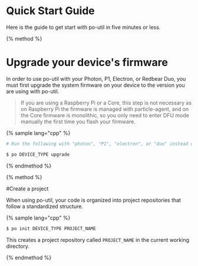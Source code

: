 # Quick Start Guide

Here is the guide to get start with po-util in five minutes or less.

{% method %}

# Upgrade your device's firmware

In order to use po-util with your Photon, P1, Electron, or Redbear Duo, you must first upgrade the system firmware on your device to the version you are using with po-util.

>If you are using a Raspberry Pi or a Core, this step is not necessary as on Raspberry Pi the firmware is managed with particle-agent, and on the Core firmware is monolithic, so you only need to enter DFU mode manually the first time you flash your firmware.

{% sample lang="cpp" %}
```bash
# Run the following with "photon", "P1", "electron", or "duo" instead of "DEVICE_TYPE"

$ po DEVICE_TYPE upgrade
```
{% endmethod %}


{% method %}

#Create a project

When using po-util, your code is organized into project repositories that follow a standardized structure.

{% sample lang="cpp" %}

```bash
$ po init DEVICE_TYPE PROJECT_NAME
```

This creates a project repository called `PROJECT_NAME` in the current working directory.

{% endmethod %}
